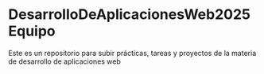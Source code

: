 # DesarrolloDeAplicacionesWeb2025Equipo
Este es un repositorio para subir prácticas, tareas y proyectos de la materia de desarrollo de aplicaciones web
